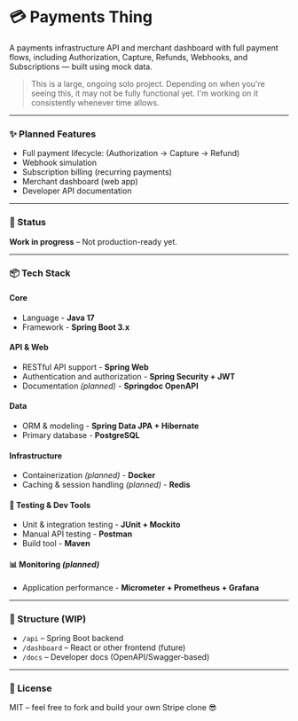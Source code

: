 # 💳 Payments Thing

A payments infrastructure API and merchant dashboard with full payment flows, including Authorization, Capture, Refunds, Webhooks, and Subscriptions — built using mock data.

> This is a large, ongoing solo project. Depending on when you're seeing this, it may not be fully functional yet. I'm working on it consistently whenever time allows.

---

### ✨ Planned Features

- Full payment lifecycle: (Authorization → Capture → Refund)
- Webhook simulation
- Subscription billing (recurring payments)
- Merchant dashboard (web app)
- Developer API documentation

---

### 🚧 Status

**Work in progress** – Not production-ready yet.

---

### 📦 Tech Stack

#### Core
- Language - **Java 17**
- Framework - **Spring Boot 3.x**

#### API & Web
- RESTful API support - **Spring Web**
- Authentication and authorization - **Spring Security + JWT**
- Documentation *(planned)* - **Springdoc OpenAPI**

#### Data
- ORM & modeling - **Spring Data JPA + Hibernate**
- Primary database - **PostgreSQL**

#### Infrastructure
- Containerization *(planned)* - **Docker**
- Caching & session handling *(planned)* - **Redis**

#### 🧪 Testing & Dev Tools
- Unit & integration testing - **JUnit + Mockito**
- Manual API testing - **Postman**
- Build tool - **Maven**

#### 📊 Monitoring *(planned)*
- Application performance - **Micrometer + Prometheus + Grafana**

---

### 📂 Structure (WIP)

- `/api` – Spring Boot backend
- `/dashboard` – React or other frontend (future)
- `/docs` – Developer docs (OpenAPI/Swagger-based)

---

### 📝 License

MIT – feel free to fork and build your own Stripe clone 😎

